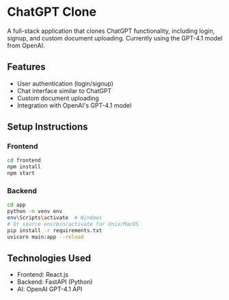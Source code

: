 # ChatGPT Clone

A full-stack application that clones ChatGPT functionality, including login, signup, and custom document uploading. Currently using the GPT-4.1 model from OpenAI.

## Features

- User authentication (login/signup)
- Chat interface similar to ChatGPT
- Custom document uploading
- Integration with OpenAI's GPT-4.1 model

## Setup Instructions

### Frontend

```bash
cd frontend
npm install
npm start
```

### Backend

```bash
cd app
python -m venv env
env\Scripts\activate  # Windows
# Or source env/bin/activate for Unix/MacOS
pip install -r requirements.txt
uvicorn main:app --reload
```

## Technologies Used

- Frontend: React.js
- Backend: FastAPI (Python)
- AI: OpenAI GPT-4.1 API
